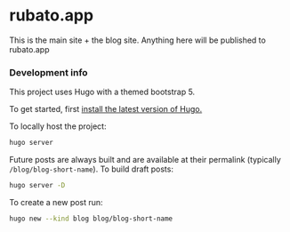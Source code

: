 # rubato.app

This is the main site + the blog site. Anything here will be published to rubato.app

### Development info

This project uses Hugo with a themed bootstrap 5.

To get started, first [install the latest version of Hugo.](https://gohugo.io/installation/)

To locally host the project:

```bash
hugo server
```

Future posts are always built and are available at their permalink (typically `/blog/blog-short-name`). To build draft
posts:

```bash
hugo server -D
```

To create a new post run:

```bash
hugo new --kind blog blog/blog-short-name
```
